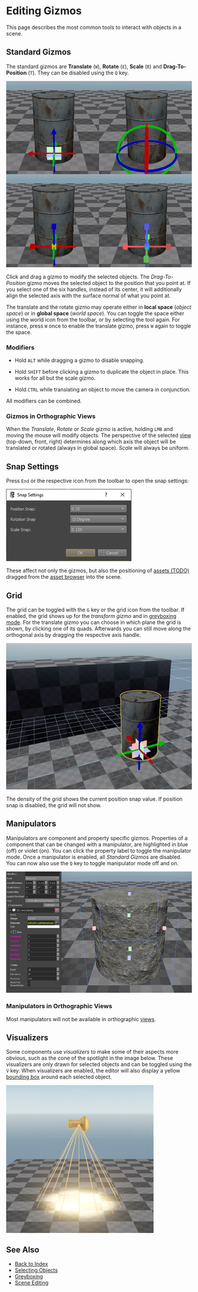 # Editing Gizmos

This page describes the most common tools to interact with objects in a scene.

## Standard Gizmos

The standard gizmos are **Translate** (`W`), **Rotate** (`E`), **Scale** (`R`) and **Drag-To-Position** (`T`). They can be disabled using the `Q` key.

![Gizmos](media/gizmos.jpg)

Click and drag a gizmo to modify the selected objects. The *Drag-To-Position* gizmo moves the selected object to the position that you point at. If you select one of the six handles, instead of its center, it will additionally align the selected axis with the surface normal of what you point at.

The translate and the rotate gizmo may operate either in **local space** (*object space*) or in **global space** (*world space*). You can toggle the space either using the world icon from the toolbar, or by selecting the tool again. For instance, press `W` once to enable the translate gizmo, press `W` again to toggle the space.

### Modifiers

* Hold `ALT` while dragging a gizmo to disable snapping.

* Hold `SHIFT` before clicking a gizmo to duplicate the object in place. This works for all but the scale gizmo.

* Hold `CTRL` while translating an object to move the camera in conjunction.

All modifiers can be combined.

### Gizmos in Orthographic Views

When the *Translate*, *Rotate* or *Scale* gizmo is active, holding `LMB` and moving the mouse will modify objects. The perspective of the selected [view](../editor/editor-views.md) (top-down, front, right) determines along which axis the object will be translated or rotated (always in global space). *Scale* will always be uniform.

## Snap Settings

Press `End` or the respective icon from the toolbar to open the snap settings:

![Snap Settings](media/snap-settings.png)

These affect not only the gizmos, but also the positioning of [assets (TODO)](../assets/assets-overview.md) dragged from the [asset browser](../assets/asset-browser.md) into the scene.

## Grid

The grid can be toggled with the `G` key or the grid icon from the toolbar. If enabled, the grid shows up for the *transform gizmo* and in [greyboxing mode](greyboxing.md). For the translate gizmo you can choose in which plane the grid is shown, by clicking one of its quads. Afterwards you can still move along the orthogonal axis by dragging the respective axis handle.

![Grid](media/grid.jpg)

The density of the grid shows the current position snap value. If position snap is disabled, the grid will not show.

## Manipulators

Manipulators are component and property specific gizmos. Properties of a component that can be changed with a manipulator, are highlighted in blue (off) or violet (on). You can click the property label to toggle the manipulator mode. Once a manipulator is enabled, all *Standard Gizmos* are disabled. You can now also use the `Q` key to toggle manipulator mode off and on.

![Manipulator](media/manipulator.jpg)

### Manipulators in Orthographic Views

Most manipulators will not be available in orthographic [views](../editor/editor-views.md).

## Visualizers

Some components use *visualizers* to make some of their aspects more obvious, such as the cone of the spotlight in the image below. These visualizers are only drawn for selected objects and can be toggled using the `V` key. When visualizers are enabled, the editor will also display a yellow [bounding box](selection.md#selection-bounding-box) around each selected object.

![Visualizer and Shape Icon](media/visualizer-shapeicon.jpg)

## See Also

* [Back to Index](../index.md)
* [Selecting Objects](selection.md)
* [Greyboxing](greyboxing.md)
* [Scene Editing](scene-editing.md)

